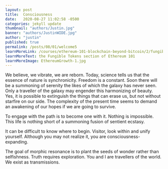 ```yaml
---
layout: post
title:  Consciousness
date:   2020-08-27 11:02:58 -0500
categories: jekyll update
thumbnail: "authors/Justin.jpg"
banner: "authors/JustinWIDE.jpg"
author: "justin"
published: true
permalink: /posts/08/01/welcome5
learnMoreLink: /courses/ethereum-101-blockchain-beyond-bitcoin/2/fungible-tokens/
learnMoreText: the Fungible Tokens section of Ethereum 101
learnMoreImage: EthereumGrowth-1.jpg
---
```


We believe, we vibrate, we are reborn.
Today, science tells us that the essence of nature is synchronicity. Freedom is a constant.
Soon there will be a summoning of serenity the likes of which the galaxy has never seen.
Only a traveller of the galaxy may engender this harmonizing of beauty. Yes, it is possible to extinguish the things that can erase us, but not without starfire on our side. The complexity of the present time seems to demand an awakening of our hopes if we are going to survive.


To engage with the path is to become one with it. Nothing is impossible. This life is nothing short of a summoning fusion of sentient ecstasy.

It can be difficult to know where to begin. Visitor, look within and unify yourself. Although you may not realize it, you are consciousness-expanding.

The goal of morphic resonance is to plant the seeds of wonder rather than selfishness.
Truth requires exploration. You and I are travellers of the world. We exist as transmissions.